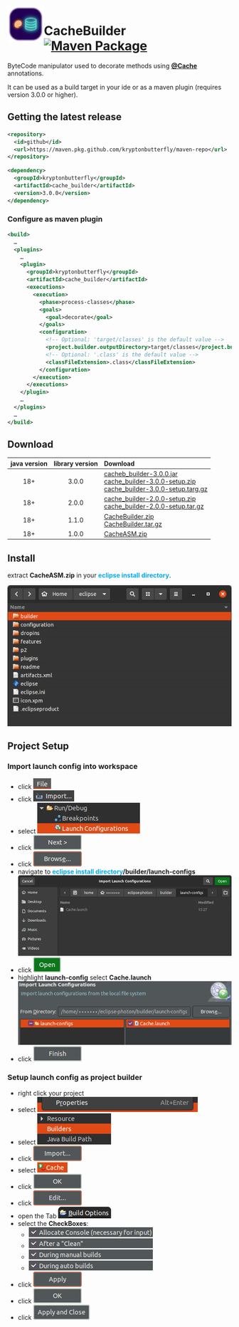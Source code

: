 <img width="82" align="left" src="https://raw.githubusercontent.com/kryptonbutterfly/CacheBuilder/master/icon.svg">

# CacheBuilder [![Maven Package](https://github.com/kryptonbutterfly/CacheBuilder/actions/workflows/maven-publish.yml/badge.svg)](https://github.com/kryptonbutterfly/CacheBuilder/actions/workflows/maven-publish.yml)

ByteCode manipulator used to decorate methods using **[@Cache](https://github.com/kryptonbutterfly/tinyCache)** annotations.

It can be used as a build target in your ide or as a maven plugin (requires version 3.0.0 or higher).

## Getting the latest release

```xml
<repository>
  <id>github</id>
  <url>https://maven.pkg.github.com/kryptonbutterfly/maven-repo</url>
</repository>
```
```xml
<dependency>
  <groupId>kryptonbutterfly</groupId>
  <artifactId>cache_builder</artifactId>
  <version>3.0.0</version>
</dependency>
```

### Configure as maven plugin

```xml
<build>
  …
  <plugins>
    …
    <plugin>
      <groupId>kryptonbutterfly</groupId>
      <artifactId>cache_builder</artifactId>
      <executions>
        <execution>
          <phase>process-classes</phase>
          <goals>
            <goal>decorate</goal>
          </goals>
          <configuration>
            <!-- Optional: 'target/classes' is the default value -->
            <project.builder.outputDirectory>target/classes</project.builder.outputDirectory>
            <!-- Optional: '.class' is the default value -->
            <classFileExtension>.class</classFileExtension>
          </configuration>
        </execution>
      </executions>
    </plugin>
    …
  </plugins>
  …
</build>
```


## Download

java version | library version | Download
:----------: | :-------------: | :-------
18+          | 3.0.0           | [cacheb_builder-3.0.0.jar](https://github.com/kryptonbutterfly/CacheBuilder/releases/download/v3.0.0/cache_builder-3.0.0.jar)</br>[cache_builder-3.0.0-setup.zip](https://github.com/kryptonbutterfly/CacheBuilder/releases/download/v3.0.0/cache_builder-3.0.0-setup.zip)</br>[cache_builder-3.0.0-setup.targ.gz](https://github.com/kryptonbutterfly/CacheBuilder/releases/download/v3.0.0/cache_builder-3.0.0-setup.tar.gz)
18+          | 2.0.0           | [cache_builder-2.0.0-setup.zip](https://github-registry-files.githubusercontent.com/731108692/2ff3ba00-b6b2-11ee-9145-07a6201d0f00?X-Amz-Algorithm=AWS4-HMAC-SHA256&X-Amz-Credential=AKIAVCODYLSA53PQK4ZA%2F20240119%2Fus-east-1%2Fs3%2Faws4_request&X-Amz-Date=20240119T090910Z&X-Amz-Expires=300&X-Amz-Signature=38c39e8068ae7b1b73d3190fccb25d32b1a25095c9ab7ab9f2b18002991609d6&X-Amz-SignedHeaders=host&actor_id=0&key_id=0&repo_id=731108692&response-content-disposition=filename%3Dcache_builder-2.0.0-setup.zip&response-content-type=application%2Foctet-stream)</br>[cache_builder-2.0.0-setup.tar.gz](https://github-registry-files.githubusercontent.com/731108692/3124e700-b6b2-11ee-8dc8-e84e0ff6435e?X-Amz-Algorithm=AWS4-HMAC-SHA256&X-Amz-Credential=AKIAVCODYLSA53PQK4ZA%2F20240119%2Fus-east-1%2Fs3%2Faws4_request&X-Amz-Date=20240119T090910Z&X-Amz-Expires=300&X-Amz-Signature=63d67b14958b5c319ce7fc54b0cfbd748d52d7870e61005a87dfff3734011279&X-Amz-SignedHeaders=host&actor_id=0&key_id=0&repo_id=731108692&response-content-disposition=filename%3Dcache_builder-2.0.0-setup.tar.gz&response-content-type=application%2Foctet-stream)
18+          | 1.1.0           | [CacheBuilder.zip](https://github.com/kryptonbutterfly/CacheBuilder/releases/download/v1.1.0/CacheBuilder.zip)</br>[CacheBuilder.tar.gz](https://github.com/kryptonbutterfly/CacheBuilder/releases/download/v1.1.0/CacheBuilder.tar.gz)
18+          | 1.0.0           | [CacheASM.zip](https://github.com/kryptonbutterfly/CacheBuilder/releases/download/v1.0.0/CacheASM.zip)

## Install

extract **CacheASM.zip** in your <span style="color:#00aaee">**eclipse install directory**</span>.

![](md/icons/eclipse-install-directory.png)

## Project Setup

### Import launch config into workspace

- click ![File](md/icons/mnFile.png)
- click ![Import…](md/icons/mnImport.png)
- select ![Run/Debug ➜ Launch Configuration](md/icons/Run_Debug-Launch_Configuration.png)
- click ![Next >](md/icons/Next_>.png)
- click ![Browse…](md/icons/Browse.png)
- navigate to <span style="color:#00aaee">**eclipse install directory**</span>**/builder/launch-configs**
  </br>!["eclipse install directory"/builder/launch-configs](md/icons/BrowseLaunchConfig.png)
- click ![Open](md/icons/Open.png)
- highlight **launch-config** select **Cache.launch**
  </br>![](md/icons/ImportSelectLaunchconfig.png)
- click ![Finish](md/icons/Finish.png)

### Setup launch config as project builder
- right click your project
- select ![Properties](md/icons/mnProperties.png)
- select ![Builders](md/icons/Builder.png)
- click ![Import…](md/icons/btnImport.png)
- select ![Cache](md/icons/chooseLaunchConfig.png)
- click ![OK](md/icons/btnOK.png)
- click ![Edit…](md/icons/btnEdit.png)
- open the Tab ![Build Options](md/icons/BuildOptions.png)
- select the **CheckBoxes**:
    - ![Allocate Console](md/icons/check_AllocateConsole.png)
    - ![After a "Clean"](md/icons/checkAfterClean.png)
    - ![During manual builds](md/icons/checkManualBuilds.png)
    - ![During auto builds](md/icons/checkAutoBuilds.png)
- click ![Apply](md/icons/btnApply.png)
- click ![OK](md/icons/btnOK.png)
- click ![Apply and Close](md/icons/btnApplyAndClose.png)
